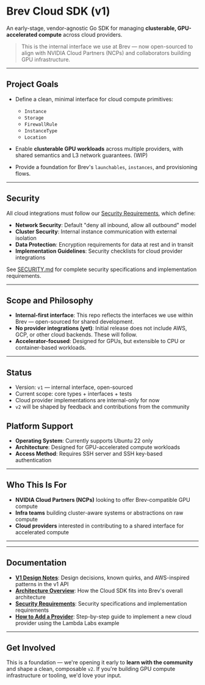 # Brev Cloud SDK (v1)

An early-stage, vendor-agnostic Go SDK for managing **clusterable, GPU-accelerated compute** across cloud providers.

> This is the internal interface we use at Brev — now open-sourced to align with NVIDIA Cloud Partners (NCPs) and collaborators building GPU infrastructure.

---

## Project Goals

- Define a clean, minimal interface for cloud compute primitives:
  - `Instance`
  - `Storage`
  - `FirewallRule`
  - `InstanceType`
  - `Location`

- Enable **clusterable GPU workloads** across multiple providers, with shared semantics and L3 network guarantees. (WIP)
- Provide a foundation for Brev's `launchables`, `instances`, and provisioning flows.

---

## Security

All cloud integrations must follow our [Security Requirements](SECURITY.md), which define:

- **Network Security**: Default "deny all inbound, allow all outbound" model
- **Cluster Security**: Internal instance communication with external isolation
- **Data Protection**: Encryption requirements for data at rest and in transit
- **Implementation Guidelines**: Security checklists for cloud provider integrations

See [SECURITY.md](docs/SECURITY.md) for complete security specifications and implementation requirements.

---

## Scope and Philosophy

- **Internal-first interface**: This repo reflects the interfaces we use within Brev — open-sourced for shared development.
- **No provider integrations (yet)**: Initial release does not include AWS, GCP, or other cloud backends. These will follow.
- **Accelerator-focused**: Designed for GPUs, but extensible to CPU or container-based workloads.

---

## Status

- Version: `v1` — internal interface, open-sourced
- Current scope: core types + interfaces + tests
- Cloud provider implementations are internal-only for now
- `v2` will be shaped by feedback and contributions from the community

## Platform Support

- **Operating System**: Currently supports Ubuntu 22 only
- **Architecture**: Designed for GPU-accelerated compute workloads
- **Access Method**: Requires SSH server and SSH key-based authentication

---

## Who This Is For

- **NVIDIA Cloud Partners (NCPs)** looking to offer Brev-compatible GPU compute
- **Infra teams** building cluster-aware systems or abstractions on raw compute
- **Cloud providers** interested in contributing to a shared interface for accelerated compute

---

---

## Documentation

- **[V1 Design Notes](pkg/v1/V1_DESIGN_NOTES.md)**: Design decisions, known quirks, and AWS-inspired patterns in the v1 API
- **[Architecture Overview](docs/ARCHITECTURE.md)**: How the Cloud SDK fits into Brev's overall architecture
- **[Security Requirements](docs/SECURITY.md)**: Security specifications and implementation requirements
- **[How to Add a Provider](docs/how-to-add-a-provider.md)**: Step-by-step guide to implement a new cloud provider using the Lambda Labs example

---

## Get Involved

This is a foundation — we're opening it early to **learn with the community** and shape a clean, composable `v2`. If you're building GPU compute infrastructure or tooling, we'd love your input.

